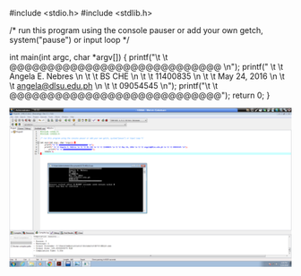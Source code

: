 #include <stdio.h>
#include <stdlib.h>

/* run this program using the console pauser or add your own getch, system("pause") or input loop */

int main(int argc, char *argv[]) {
	printf("\t \t @@@@@@@@@@@@@@@@@@@@@@@@@@@@ \n");
	printf(" \t \t Angela E. Nebres \n \t \t BS CHE \n \t \t 11400835 \n \t \t May 24, 2016 \n \t \t angela@dlsu.edu.ph \n \t \t 09054545 \n");
		printf("\t \t @@@@@@@@@@@@@@@@@@@@@@@@@@@@");
	return 0;
}

![](SCREENS..png)
